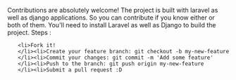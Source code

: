 Contributions are absolutely welcome! The project is built with laravel as well as django applications. 
So you can contribute if you know either or both of them.
You'll need to install Laravel as well as Django to build the project.
Steps :
<ul>
	
	<li>Fork it!
	</li><li>Create your feature branch: git checkout -b my-new-feature
	</li><li>Commit your changes: git commit -m 'Add some feature'
	</li><li>Push to the branch: git push origin my-new-feature
	</li><li>Submit a pull request :D
</li>
</ul>
